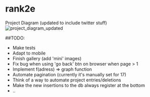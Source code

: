# rank2e
Project Diagram (updated to include twitter stuff)
![project_diagram_updated](https://user-images.githubusercontent.com/100313927/167691925-71006de7-7f9a-466d-86c3-1d603958cad9.png)

##TODO:
* Make tests
* Adapt to mobile
* Finish gallery (add 'mini' images)
* Fix bug when using 'go back' btn on browser when page > 1
* Implement f(adress) => graph function
* Automate pagination (currently it's manually set for 17)
* Think of a way to automate project entries/deletions
* Make the new insertions to the db always register at the bottom
* ..

